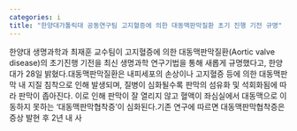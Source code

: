 ```yaml
---
categories: i
title: "한양대가톨릭대 공동연구팀 고지혈증에 의한 대동맥판막질환 초기 진행 기전 규명"
---
```

한양대 생명과학과 최재훈 교수팀이 고지혈증에 의한 대동맥판막질환(Aortic valve disease)의 초기진행 기전을 최신 생명과학 연구기법을 통해 새롭게 규명했다고, 한양대가 28일 밝혔다.대동맥판막질환은 내피세포의 손상이나 고지혈증 등에 의한 대동맥판막 내 지질 침착으로 인해 발생되며, 질병이 심화될수록 판막의 섬유화 및 석회화됨에 따라 판막이 좁아진다. 이로 인해 판막이 잘 열리지 않고 혈액이 좌심실에서 대동맥으로 이동하지 못하는 ‘대동맥판막협착증’이 심화된다.기존 연구에 따르면 대동맥판막협착증은 증상 발현 후 2년 내 사